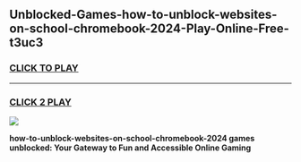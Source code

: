 
## Unblocked-Games-how-to-unblock-websites-on-school-chromebook-2024-Play-Online-Free-t3uc3
<h3>
<a href="https://premium76.site?title=how-to-unblock-websites-on-school-chromebook-2024&ref=26A">CLICK TO PLAY</a></h3>
<hr>

<h3>
<a href="https://premium76.site?title=how-to-unblock-websites-on-school-chromebook-2024&ref=26A">CLICK 2 PLAY</a>
  
</h3>

<a href="https://premium76.site?title=how-to-unblock-websites-on-school-chromebook-2024&ref=26A"><img src="https://clearcache.store/games.png"></a>


**how-to-unblock-websites-on-school-chromebook-2024 games unblocked: Your Gateway to Fun and Accessible Online Gaming**
